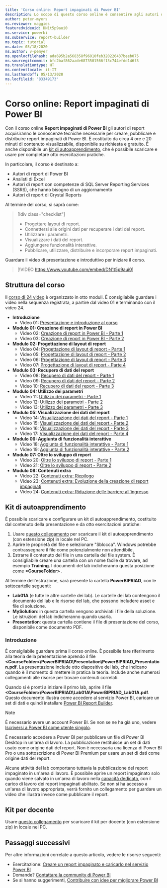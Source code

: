 ```yaml
---
title: 'Corso online: Report impaginati di Power BI'
description: Lo scopo di questo corso online è consentire agli autori di report di ottenere le conoscenze tecniche necessarie per creare, pubblicare e distribuire report impaginati di Power BI.
author: peter-myers
ms.reviewer: maggies
featuredvideoid: DN1t5p9aui0
ms.service: powerbi
ms.subservice: report-builder
ms.topic: tutorial
ms.date: 03/18/2020
ms.author: v-pemyer
ms.openlocfilehash: ada695b2a568358f96010feb320226437beeb075
ms.sourcegitcommit: bfc2baf862aade6873501566f13c744efdd146f3
ms.translationtype: HT
ms.contentlocale: it-IT
ms.lasthandoff: 05/13/2020
ms.locfileid: "83349173"
---
```

# <a name="online-course-power-bi-paginated-reports-in-a-day"></a>Corso online: Report impaginati di Power BI

Con il corso online **Report impaginati di Power BI** gli autori di report acquisiranno le conoscenze tecniche necessarie per creare, pubblicare e distribuire report impaginati di Power BI. È costituito da circa 4 ore e 20 minuti di contenuto visualizzabile, disponibile su richiesta e gratuito. È anche disponibile un [kit di autoapprendimento](#self-study-kit), che è possibile scaricare e usare per completare otto esercitazioni pratiche.

In particolare, il corso è destinato a:

- Autori di report di Power BI
- Analisti di Excel
- Autori di report con competenze di SQL Server Reporting Services (SSRS), che hanno bisogno di un aggiornamento
- Autori di report di Crystal Reports

Al termine del corso, si saprà come:

> [!div class="checklist"]
> - Progettare layout di report.
> - Connettersi alle origini dati per recuperare i dati del report.
> - Utilizzare i parametri.
> - Visualizzare i dati del report.
> - Aggiungere funzionalità interattive.
> - Pubblicare, utilizzare, distribuire e incorporare report impaginati.

Guardare il video di presentazione e introduttivo per iniziare il corso.

> [!VIDEO https://www.youtube.com/embed/DN1t5p9aui0]

## <a name="course-outline"></a>Struttura del corso

Il [corso di 24 video](https://www.youtube.com/playlist?list=PL1N57mwBHtN1icIhpjQOaRL8r9G-wytpT) è organizzato in otto moduli. È consigliabile guardare i video nella sequenza registrata, a partire dal video 01 e terminando con il video 24.

- **Introduzione**
  - Video 01: [Presentazione e introduzione al corso](https://www.youtube.com/watch?v=DN1t5p9aui0&list=PL1N57mwBHtN1icIhpjQOaRL8r9G-wytpT)
- **Modulo 01: Creazione di report in Power BI**
  - Video 02: [Creazione di report in Power BI - Parte 1](https://www.youtube.com/watch?v=s6Amctk3Z_g&list=PL1N57mwBHtN1icIhpjQOaRL8r9G-wytpT)
  - Video 03: [Creazione di report in Power BI - Parte 2](https://www.youtube.com/watch?v=jXTiYJKw1Rs&list=PL1N57mwBHtN1icIhpjQOaRL8r9G-wytpT)
- **Modulo 02: Progettazione di layout di report**
  - Video 04: [Progettazione di layout di report - Parte 1](https://www.youtube.com/watch?v=EjHANN3rGNs&list=PL1N57mwBHtN1icIhpjQOaRL8r9G-wytpT)
  - Video 05: [Progettazione di layout di report - Parte 2](https://www.youtube.com/watch?v=2CZIrJU_HZU&list=PL1N57mwBHtN1icIhpjQOaRL8r9G-wytpT)
  - Video 06: [Progettazione di layout di report - Parte 3](https://www.youtube.com/watch?v=eaFFzkT6pxE&list=PL1N57mwBHtN1icIhpjQOaRL8r9G-wytpT)
  - Video 07: [Progettazione di layout di report - Parte 4](https://www.youtube.com/watch?v=0z576TI27Vg&list=PL1N57mwBHtN1icIhpjQOaRL8r9G-wytpT)
- **Modulo 03: Recupero di dati del report**
  - Video 08: [Recupero di dati del report - Parte 1](https://www.youtube.com/watch?v=SHGTTYXtio0&list=PL1N57mwBHtN1icIhpjQOaRL8r9G-wytpT)
  - Video 09: [Recupero di dati del report - Parte 2](https://www.youtube.com/watch?v=1Dzd9wb7XUY&list=PL1N57mwBHtN1icIhpjQOaRL8r9G-wytpT)
  - Video 10: [Recupero di dati del report - Parte 3](https://www.youtube.com/watch?v=OFXG7sl5L2o&list=PL1N57mwBHtN1icIhpjQOaRL8r9G-wytpT)
- **Modulo 04: Utilizzo dei parametri**
  - Video 11: [Utilizzo dei parametri - Parte 1](https://www.youtube.com/watch?v=o7WaK88kheA&list=PL1N57mwBHtN1icIhpjQOaRL8r9G-wytpT)
  - Video 12: [Utilizzo dei parametri - Parte 2](https://www.youtube.com/watch?v=okj6wO72clQ&list=PL1N57mwBHtN1icIhpjQOaRL8r9G-wytpT)
  - Video 13: [Utilizzo dei parametri - Parte 3](https://www.youtube.com/watch?v=13-6sWIRD74&list=PL1N57mwBHtN1icIhpjQOaRL8r9G-wytpT)
- **Modulo 05: Visualizzazione dei dati del report**
  - Video 14: [Visualizzazione dei dati del report - Parte 1](https://www.youtube.com/watch?v=b4TxBBtOWSw&list=PL1N57mwBHtN1icIhpjQOaRL8r9G-wytpT)
  - Video 15: [Visualizzazione dei dati del report - Parte 2](https://www.youtube.com/watch?v=JhEa_TugXeE&list=PL1N57mwBHtN1icIhpjQOaRL8r9G-wytpT)
  - Video 16: [Visualizzazione dei dati del report - Parte 3](https://www.youtube.com/watch?v=dliLsRvQB-c&list=PL1N57mwBHtN1icIhpjQOaRL8r9G-wytpT)
  - Video 17: [Visualizzazione dei dati del report - Parte 4](https://www.youtube.com/watch?v=5yHxuRRP_eU&list=PL1N57mwBHtN1icIhpjQOaRL8r9G-wytpT)
- **Modulo 06: Aggiunta di funzionalità interattive**
  - Video 18: [Aggiunta di funzionalità interattive - Parte 1](https://www.youtube.com/watch?v=LInMHpTEaI0&list=PL1N57mwBHtN1icIhpjQOaRL8r9G-wytpT)
  - Video 19: [Aggiunta di funzionalità interattive - Parte 2](https://www.youtube.com/watch?v=b_pr1xsbRJc&list=PL1N57mwBHtN1icIhpjQOaRL8r9G-wytpT)
- **Modulo 07: Oltre lo sviluppo di report**
  - Video 20: [Oltre lo sviluppo di report - Parte 1](https://www.youtube.com/watch?v=1CgDVDslwvs&list=PL1N57mwBHtN1icIhpjQOaRL8r9G-wytpT)
  - Video 21: [Oltre lo sviluppo di report - Parte 2](https://www.youtube.com/watch?v=KRwtl7h0ynI&list=PL1N57mwBHtN1icIhpjQOaRL8r9G-wytpT)
- **Modulo 08: Contenuti extra**
  - Video 22: [Contenuti extra: Riepilogo](https://www.youtube.com/watch?v=w5zlJ8BodxI&list=PL1N57mwBHtN1icIhpjQOaRL8r9G-wytpT)
  - Video 23: [Contenuti extra: Evoluzione della creazione di report impaginati](https://www.youtube.com/watch?v=pevpai65MvY&list=PL1N57mwBHtN1icIhpjQOaRL8r9G-wytpT)
  - Video 24: [Contenuti extra: Riduzione delle barriere all'ingresso](https://www.youtube.com/watch?v=vu32LfckCt8&list=PL1N57mwBHtN1icIhpjQOaRL8r9G-wytpT)

## <a name="self-study-kit"></a>Kit di autoapprendimento

È possibile scaricare e configurare un kit di autoapprendimento, costituito dal contenuto della presentazione e da otto esercitazioni pratiche:

1. Usare [questo collegamento](https://aka.ms/priad-student) per scaricare il kit di autoapprendimento (con estensione zip) in locale nel PC.
1. Aprire le proprietà del file e selezionare "Sblocca". Windows potrebbe contrassegnare il file come potenzialmente non attendibile.
1. Estrarre il contenuto del file in una cartella del file system. È consigliabile creare una cartella con un nome facile da trovare, ad esempio **Training**. I documenti del lab indicheranno questa posizione come **&lt;CourseFolder&gt;** .

Al termine dell'estrazione, sarà presente la cartella **PowerBIPRIAD**, con le sottocartelle seguenti:

- **Lab01A** (e tutte le altre cartelle dei lab). Le cartelle dei lab contengono il documento del lab e le risorse del lab, che possono includere asset e file di soluzione.
- **MySolution**: in questa cartella vengono archiviati i file della soluzione. Le istruzioni del lab indicheranno quando usarla.
- **Presentation**: questa cartella contiene il file di presentazione del corso, disponibile come documento PDF.

### <a name="getting-started"></a>Introduzione

È consigliabile guardare prima il corso online. È possibile fare riferimento alla teoria della presentazione aprendo il file **&lt;CourseFolder&gt;\PowerBIPRIAD\Presentation\PowerBIPRIAD_Presentation.pdf**. La presentazione include otto diapositive del lab, che indicano quando è il momento di mettere in pratica la teoria. Include anche numerosi collegamenti alle risorse per trovare contenuti correlati.

Quando si è pronti a iniziare il primo lab, aprire il file **&lt;CourseFolder&gt;\PowerBIPRIAD\Lab01A\PowerBIPRIAD_Lab01A.pdf**. Questo documento illustra come accedere al servizio Power BI, caricare un set di dati e quindi installare [Power BI Report Builder](report-builder-power-bi.md).

> [!NOTE]
> È necessario avere un account Power BI. Se non se ne ha già uno, vedere [Iscriversi a Power BI come utente singolo](../fundamentals/service-self-service-signup-for-power-bi.md).
>
> È necessario accedere a Power BI per pubblicare un file di Power BI Desktop in un'area di lavoro. La pubblicazione restituisce un set di dati usato come origine dati del report. Non è necessaria una licenza di Power BI Pro o una sottoscrizione di Power BI Premium per usare un set di dati come origine dati del report.
>
> Alcune attività del lab comportano tuttavia la pubblicazione del report impaginato in un'area di lavoro. È possibile aprire un report impaginato solo quando viene salvato in un'area di lavoro nella [capacità dedicata](../admin/service-premium-what-is.md#dedicated-capacities), con il carico di lavoro dei report impaginati abilitato. Se non si ha accesso a un'area di lavoro appropriata, verrà fornito un collegamento per guardare un video che illustra invece come pubblicare il report.

## <a name="instructor-kit"></a>Kit per docente

Usare [questo collegamento](https://aka.ms/priad-instructor) per scaricare il kit per docente (con estensione zip) in locale nel PC.

## <a name="next-steps"></a>Passaggi successivi

Per altre informazioni correlate a questo articolo, vedere le risorse seguenti:

- Esercitazione: [Creare un report impaginato e caricarlo nel servizio Power BI](paginated-reports-quickstart-aw.md)
- Domande? [Contattare la community di Power BI](https://community.powerbi.com/)
- Se si hanno suggerimenti, [Contribuire con idee per migliorare Power BI](https://ideas.powerbi.com/)
